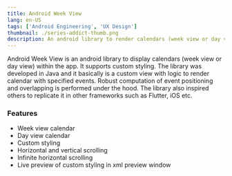 ```yaml
---
title: Android Week View
lang: en-US
tags: ['Android Engineering', 'UX Design']
thumbnail: ./series-addict-thumb.png
description: An android library to render calendars (week view or day view).
---
```


Android Week View is an android library to display calendars (week view or day view) within the app. It supports custom styling. The library was developed in Java and it basically is a custom view with logic to render calendar with specified events. Robust computation of event positioning and overlapping is performed under the hood. The library also inspired others to replicate it in other frameworks such as Flutter, iOS etc.
### Features
- Week view calendar
- Day view calendar
- Custom styling
- Horizontal and vertical scrolling
- Infinite horizontal scrolling
- Live preview of custom styling in xml preview window